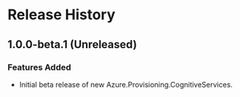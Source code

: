 # Release History

## 1.0.0-beta.1 (Unreleased)

### Features Added

- Initial beta release of new Azure.Provisioning.CognitiveServices.